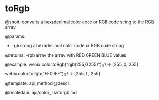 toRgb
=============
@short:
	 converts a hexadecimal color code or RGB code string to the RGB array

@params:
- rgb	string	a hexadecimal color code or RGB code string

@returns:
-rgb	array	the array with RED GREEN BLUE values	

@example:
webix.color.toRgb("rgb(255,0,255)");// -> [255, 0, 255]

webix.color.toRgb("FF00FF");// -> [255, 0, 255]

@template:	api_method
@descr:

@relatedapi:
	api/color_hsvtorgb.md

